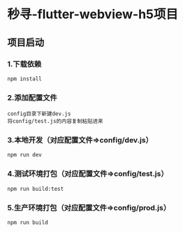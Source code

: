 # 秒寻-flutter-webview-h5项目

## 项目启动
### 1.下载依赖
```
npm install
```
### 2.添加配置文件
```
config目录下新建dev.js
将config/test.js的内容复制粘贴进来
```

### 3.本地开发（对应配置文件=>config/dev.js）
```
npm run dev
```

### 4.测试环境打包（对应配置文件=>config/test.js）
```
npm run build:test
```

### 5.生产环境打包（对应配置文件=>config/prod.js）
```
npm run build
```
